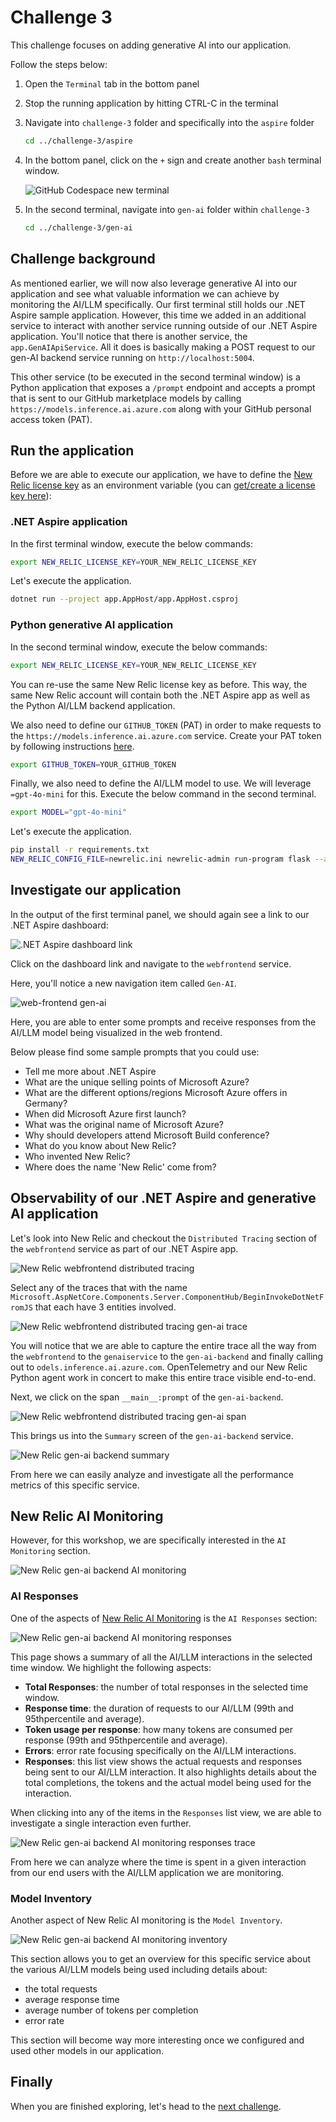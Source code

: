 # Challenge 3

This challenge focuses on adding generative AI into our application.

Follow the steps below:

1. Open the `Terminal` tab in the bottom panel

2. Stop the running application by hitting CTRL-C in the terminal

3. Navigate into `challenge-3` folder and specifically into the `aspire` folder

    ```bash
    cd ../challenge-3/aspire
    ```

4. In the bottom panel, click on the `+` sign and create another `bash` terminal window.

    ![GitHub Codespace new terminal](./assets/gh-codespace-new-terminal.png)

5. In the second terminal, navigate into `gen-ai` folder within `challenge-3`

    ```bash
    cd ../challenge-3/gen-ai
    ```

## Challenge background

As mentioned earlier, we will now also leverage generative AI into our application and see what valuable information we can achieve by monitoring the AI/LLM specifically. Our first terminal still holds our .NET Aspire sample application. However, this time we added in an additional service to interact with another service running outside of our .NET Aspire application. You'll notice that there is another service, the `app.GenAIApiService`. All it does is basically making a POST request to our gen-AI backend service running on `http://localhost:5004`.

This other service (to be executed in the second terminal window) is a Python application that exposes a `/prompt` endpoint and accepts a prompt that is sent to our GitHub marketplace models by calling `https://models.inference.ai.azure.com` along with your GitHub personal access token (PAT).

## Run the application

Before we are able to execute our application, we have to define the [New Relic license key](https://docs.newrelic.com/docs/apis/intro-apis/new-relic-api-keys/#license-key) as an environment variable (you can [get/create a license key here](https://one.newrelic.com/launcher/api-keys-ui.api-keys-launcher)):

### .NET Aspire application

In the first terminal window, execute the below commands:

```bash
export NEW_RELIC_LICENSE_KEY=YOUR_NEW_RELIC_LICENSE_KEY
```

Let's execute the application.

```bash
dotnet run --project app.AppHost/app.AppHost.csproj
```

### Python generative AI application

In the second terminal window, execute the below commands:

```bash
export NEW_RELIC_LICENSE_KEY=YOUR_NEW_RELIC_LICENSE_KEY
```

You can re-use the same New Relic license key as before. This way, the same New Relic account will contain both the .NET Aspire app as well as the Python AI/LLM backend application.

We also need to define our `GITHUB_TOKEN` (PAT) in order to make requests to the `https://models.inference.ai.azure.com` service. Create your PAT token by following instructions [here](https://docs.github.com/en/authentication/keeping-your-account-and-data-secure/managing-your-personal-access-tokens).

```bash
export GITHUB_TOKEN=YOUR_GITHUB_TOKEN
```

Finally, we also need to define the AI/LLM model to use. We will leverage `=gpt-4o-mini` for this. Execute the below command in the second terminal.

```bash
export MODEL="gpt-4o-mini"
```

Let's execute the application.

```bash
pip install -r requirements.txt
NEW_RELIC_CONFIG_FILE=newrelic.ini newrelic-admin run-program flask --app app.py run --host 0.0.0.0 --port 5004
```

## Investigate our application

In the output of the first terminal panel, we should again see a link to our .NET Aspire dashboard:

![.NET Aspire dashboard link](../challenge-1/assets/dotnet-run-aspire-dashboard-link.png)

Click on the dashboard link and navigate to the `webfrontend` service.

Here, you'll notice a new navigation item called `Gen-AI`.

![web-frontend gen-ai](./assets/web-frontend-gen-ai.png)

Here, you are able to enter some prompts and receive responses from the AI/LLM model being visualized in the web frontend.

Below please find some sample prompts that you could use:

- Tell me more about .NET Aspire
- What are the unique selling points of Microsoft Azure?
- What are the different options/regions Microsoft Azure offers in Germany?
- When did Microsoft Azure first launch?
- What was the original name of Microsoft Azure?
- Why should developers attend Microsoft Build conference?
- What do you know about New Relic?
- Who invented New Relic?
- Where does the name 'New Relic' come from?

## Observability of our .NET Aspire and generative AI application

Let's look into New Relic and checkout the `Distributed Tracing` section of the `webfrontend` service as part of our .NET Aspire app.

![New Relic webfrontend distributed tracing](./assets/new-relic-webfrontend-distributed-tracing.png)

Select any of the traces that with the name `Microsoft.AspNetCore.Components.Server.ComponentHub/BeginInvokeDotNetFromJS` that each have 3 entities involved.

![New Relic webfrontend distributed tracing gen-ai trace](./assets/new-relic-webfrontend-distributed-tracing-trace.png)

You will notice that we are able to capture the entire trace all the way from the `webfrontend` to the `genaiservice` to the `gen-ai-backend` and finally calling out to `odels.inference.ai.azure.com`. OpenTelemetry and our New Relic Python agent work in concert to make this entire trace visible end-to-end.

Next, we click on the span `__main__:prompt` of the `gen-ai-backend`.

![New Relic webfrontend distributed tracing gen-ai span](./assets/new-relic-webfrontend-distributed-tracing-span.png)

This brings us into the `Summary` screen of the `gen-ai-backend` service.

![New Relic gen-ai backend summary](./assets/new-relic-gen-ai-backend-summary.png)

From here we can easily analyze and investigate all the performance metrics of this specific service.

## New Relic AI Monitoring

However, for this workshop, we are specifically interested in the `AI Monitoring` section.

![New Relic gen-ai backend AI monitoring](./assets/new-relic-gen-ai-backend-ai-monitoring.png)

### AI Responses

One of the aspects of [New Relic AI Monitoring](https://newrelic.com/platform/ai-monitoring) is the `AI Responses` section:

![New Relic gen-ai backend AI monitoring responses](./assets/new-relic-gen-ai-backend-ai-monitoring-responses.png)

This page shows a summary of all the AI/LLM interactions in the selected time window. We highlight the following aspects:

- **Total Responses**: the number of total responses in the selected time window.
- **Response time**: the duration of requests to our AI/LLM (99th and 95thpercentile and average).
- **Token usage per response**: how many tokens are consumed per response (99th and 95thpercentile and average).
- **Errors**: error rate focusing specifically on the AI/LLM interactions.
- **Responses**: this list view shows the actual requests and responses being sent to our AI/LLM interaction. It also highlights details about the total completions, the tokens and the actual model being used for the interaction.

When clicking into any of the items in the `Responses` list view, we are able to investigate a single interaction even further.

![New Relic gen-ai backend AI monitoring responses trace](./assets/new-relic-gen-ai-backend-ai-monitoring-responses-trace.png)

From here we can analyze where the time is spent in a given interaction from our end users with the AI/LLM application we are monitoring.

### Model Inventory

Another aspect of New Relic AI monitoring is the `Model Inventory`.

![New Relic gen-ai backend AI monitoring inventory](./assets/new-relic-gen-ai-backend-ai-monitoring-inventory.png)

This section allows you to get an overview for this specific service about the various AI/LLM models being used including details about:

- the total requests
- average response time
- average number of tokens per completion
- error rate

This section will become way more interesting once we configured and used other models in our application.

## Finally

When you are finished exploring, let's head to the [next challenge](../challenge-4/README.md).
